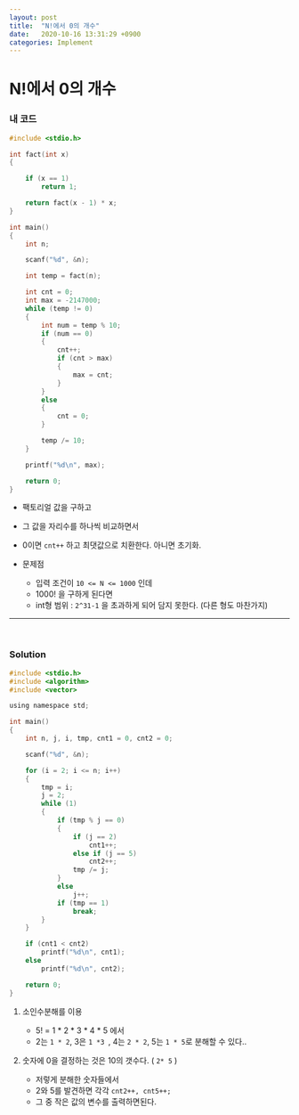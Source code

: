 ```yaml
---
layout: post
title:  "N!에서 0의 개수"
date:   2020-10-16 13:31:29 +0900
categories: Implement
---
```

# N!에서 0의 개수

### 내 코드

```c
#include <stdio.h>

int fact(int x)
{

    if (x == 1)
        return 1;

    return fact(x - 1) * x;
}

int main()
{
    int n;

    scanf("%d", &n);

    int temp = fact(n);

    int cnt = 0;
    int max = -2147000;
    while (temp != 0)
    {
        int num = temp % 10;
        if (num == 0)
        {
            cnt++;
            if (cnt > max)
            {
                max = cnt;
            }
        }
        else
        {
            cnt = 0;
        }

        temp /= 10;
    }

    printf("%d\n", max);

    return 0;
}
```

- 팩토리얼 값을 구하고
- 그 값을 자리수를 하나씩 비교하면서 
- 0이면 `cnt++`  하고 최댓값으로 치환한다. 아니면 초기화.

- 문제점
  - 입력 조건이 `10 <= N <= 1000` 인데
  - 1000! 을 구하게 된다면 
  - int형 범위 : `2^31-1` 을 초과하게 되어 담지 못한다. (다른 형도 마찬가지)

---

<br/>

### Solution 

```c
#include <stdio.h>
#include <algorithm>
#include <vector>

using namespace std;

int main()
{
    int n, j, i, tmp, cnt1 = 0, cnt2 = 0;

    scanf("%d", &n);

    for (i = 2; i <= n; i++)
    {
        tmp = i;
        j = 2;
        while (1)
        {
            if (tmp % j == 0)
            {
                if (j == 2)
                    cnt1++;
                else if (j == 5)
                    cnt2++;
                tmp /= j;
            }
            else
                j++;
            if (tmp == 1)
                break;
        }
    }

    if (cnt1 < cnt2)
        printf("%d\n", cnt1);
    else
        printf("%d\n", cnt2);

    return 0;
}
```

1. 소인수분해를 이용
   - 5! = 1 * 2 * 3 * 4 * 5 에서
   - 2는 `1 * 2`, 
     3은 `1 *3 `, 
     4는 `2 * 2`, 
     5는 `1 * 5`로 분해할 수 있다..

2. 숫자에 0을 결정하는 것은 10의 갯수다. ( `2* 5` )
   - 저렇게 분해한 숫자들에서 
   - 2와 5를 발견하면 각각 `cnt2++, cnt5++;`
   - 그 중 작은 값의 변수를 출력하면된다.
